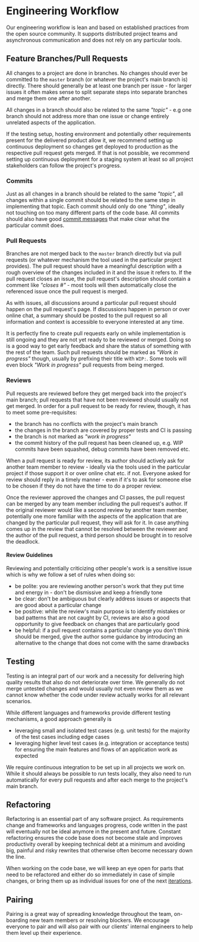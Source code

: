 # Engineering Workflow

Our engineering workflow is lean and based on established practices from the
open source community. It supports distributed project teams and asynchronous
communication and does not rely on any particular tools.

## Feature Branches/Pull Requests

All changes to a project are done in branches. No changes should ever be
committed to the `master` branch (or whatever the project's main branch is)
directly. There should generally be at least one branch per issue - for larger
issues it often makes sense to split separate steps into separate branches and
merge them one after another.

All changes in a branch should also be related to the same _"topic"_ - e.g one
branch should not address more than one issue or change entirely unrelated
aspects of the application.

If the testing setup, hosting environment and potentially other requirements
present for the delivered product allow it, we recommend setting up continuous
deployment so changes get deployed to production as the respective pull request
gets merged. If that is not possible, we recommend setting up continuous
deployment for a staging system at least so all project stakeholders can follow
the project's progress.

### Commits

Just as all changes in a branch should be related to the same _"topic"_, all
changes within a single commit should be related to the same step in
implementing that topic. Each commit should only do one _"thing"_, ideally not
touching on too many different parts of the code base. All commits should also
have good [commit messages](https://git-scm.com/docs/git-commit#_discussion)
that make clear what the particular commit does.

### Pull Requests

Branches are not merged back to the `master` branch directly but via pull
requests (or whatever mechanism the tool used in the particular project
provides). The pull request should have a meaningful description with a rough
overview of the changes included in it and the issue it refers to. If the pull
request closes an issue, the pull request's description should contain a
comment like _"closes #<issue>"_ - most tools will then automatically close the
referenced issue once the pull request is merged.

As with issues, all discussions around a particular pull request should happen
on the pull request's page. If discussions happen in person or over online
chat, a summary should be posted to the pull request so all information and
context is accessible to everyone interested at any time.

It is perfectly fine to create pull requests early on while implementation is
still ongoing and they are not yet ready to be reviewed or merged. Doing so is
a good way to get early feedback and share the status of something with the
rest of the team. Such pull requests should be marked as _"Work in progress"_
though, usually by prefixing their title with `WIP:`. Some tools will even
block _"Work in progress"_ pull requests from being merged.

### Reviews

Pull requests are reviewed before they get merged back into the project's main
branch; pull requests that have not been reviewed should usually not get
merged. In order for a pull request to be ready for review, though, it has to
meet some pre-requisites:

* the branch has no conflicts with the project's main branch
* the changes in the branch are covered by proper tests and CI is passing
* the branch is not marked as _"work in progress"_
* the commit history of the pull request has been cleaned up, e.g. WIP commits
  have been squashed, debug commits have been removed etc.

When a pull request is ready for review, its author should actively ask for
another team member to review - ideally via the tools used in the particular
project if those support it or over online chat etc. if not. Everyone asked for
review should reply in a timely manner - even if it's to ask for someone else
to be chosen if they do not have the time to do a proper review.

Once the reviewer approved the changes and CI passes, the pull request can be
merged by any team member including the pull request's author. If the original
reviewer would like a second review by another team member, potentially one
more familiar with the aspects of the application that are changed by the
particular pull request, they will ask for it. In case anything comes up in the
review that cannot be resolved between the reviewer and the author of the pull
request, a third person should be brought in to resolve the deadlock.

#### Review Guidelines

Reviewing and potentially criticizing other people's work is a sensitive issue
which is why we follow a set of rules when doing so:

* be polite: you are reviewing another person's work that they put time and
  energy in - don't be dismissive and keep a friendly tone
* be clear: don't be ambiguous but clearly address issues or aspects that are
  good about a particular change
* be positive: while the review's main purpose is to identify mistakes or bad
  patterns that are not caught by CI, reviews are also a good opportunity to
  give feedback on changes that are particularly good
* be helpful: if a pull request contains a particular change you don't think
  should be merged, give the author some guidance by introducing an alternative
  to the change that does not come with the same drawbacks

## Testing

Testing is an integral part of our work and a necessity for delivering high
quality results that also do not deteriorate over time. We generally do not
merge untested changes and would usually not even review them as we cannot know
whether the code under review actually works for all relevant scenarios.

While different languages and frameworks provide different testing mechanisms,
a good approach generally is

* leveraging small and isolated test cases (e.g. unit tests) for the majority
  of the test cases including edge cases
* leveraging higher level test cases (e.g. integration or acceptance tests) for
  ensuring the main features and flows of an application work as expected

We require continuous integration to be set up in all projects we work on.
While it should always be possible to run tests locally, they also need to run
automatically for every pull requests and after each merge to the project's
main branch.

## Refactoring

Refactoring is an essential part of any software project. As requirements
change and frameworks and languages progress, code written in the past will
eventually not be ideal anymore in the present and future. Constant refactoring
ensures the code base does not become stale and improves productivity overall
by keeping technical debt at a minimum and avoiding big, painful and risky
rewrites that otherwise often become necessary down the line.

When working on the code base, we will keep an eye open for parts that need to
be refactored and either do so immediately in case of simple changes, or bring
them up as individual issues for one of the next [iterations](../../process).

## Pairing

Pairing is a great way of spreading knowledge throughout the team, on-boarding
new team members or resolving blockers. We encourage everyone to pair and will
also pair with our clients' internal engineers to help them level up their
experience.
